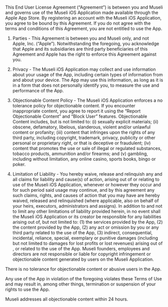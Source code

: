 This End User License Agreement (“Agreement”) is between you and Museli and governs use of the Museli iOS Application made available through the Apple App Store. By registering an account with the Museli iOS Application, you agree to be bound by this Agreement. If you do not agree with the terms and conditions of this Agreement, you are not entitled to use the App.

1. Parties - This Agreement is between you and Museli only, and not Apple, Inc. (“Apple”). Notwithstanding the foregoing, you acknowledge that Apple and its subsidiaries are third party beneficiaries of this Agreement and Apple has the right to enforce this Agreement against you.

2. Privacy - The Museli iOS Application may collect and use information about your usage of the App, including certain types of information from and about your device. The App may use this information, as long as it is in a form that does not personally identify you, to measure the use and performance of the App.

3. Objectionable Content Policy - The Museli iOS Application enforces a no tolerance policy for objectionable content. If you encounter inappropriate content, you agree to report it using the “Report Objectionable Content” and “Block User” features. Objectionable Content includes, but is not limited to: (i) sexually explicit materials; (ii) obscene, defamatory, libelous, slanderous, violent and/or unlawful content or profanity; (iii) content that infringes upon the rights of any third party, including copyright, trademark, privacy, publicity or other personal or proprietary right, or that is deceptive or fraudulent; (iv) content that promotes the use or sale of illegal or regulated substances, tobacco products, ammunition and/or firearms; and (v) gambling, including without limitation, any online casino, sports books, bingo or poker.

4. Limitation of Liability - You hereby waive, release and relinquish any and all claims for liability and cause(s) of action, arising out of or relating to use of the Museli iOS Application, whenever or however they occur and for such period said usage may continue, and by this agreement any such claims, rights, and causes of action that you may have are hereby waived, released and relinquished (where applicable, also on behalf of your heirs, executors, administrators and assigns). In addition to and not to limit any other limitations of liability provided herein, in no event shall the Museli iOS Application or its creator be responsible for any liabilities arising out of, but not limited to: (1) the services provided by the App, (2) the content provided by the App, (2) any act or omission by you or any third party related to the use of the App, (3) indirect, consequential, incidental, reliance, special, exemplary or punitive damages (including but not limited to damages for lost profits or lost revenues) arising out of , or related to the use of the App. Museli founders, employees and directors are not responsible or liable for copyright infringement or objectionable content generated by users on the Museli Application. 

There is no tolerance for objectionable content or abusive users in the App.

Any use of the App in violation of the foregoing violates these Terms of Use and may result in, among other things, termination or suspension of your rights to use the App.

Museli addresses all objectionable content within 24 hours.
